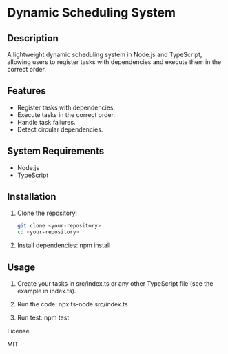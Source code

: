# Dynamic Scheduling System

## Description
A lightweight dynamic scheduling system in Node.js and TypeScript, allowing users to register tasks with dependencies and execute them in the correct order.

## Features
- Register tasks with dependencies.
- Execute tasks in the correct order.
- Handle task failures.
- Detect circular dependencies.

## System Requirements
- Node.js
- TypeScript

## Installation
1. Clone the repository:
   ```bash
   git clone <your-repository>
   cd <your-repository>

2. Install dependencies:
    npm install

## Usage
1. Create your tasks in src/index.ts or any other TypeScript file (see the example in index.ts).

2. Run the code:
    npx ts-node src/index.ts

2. Run test:
    npm test

License

MIT